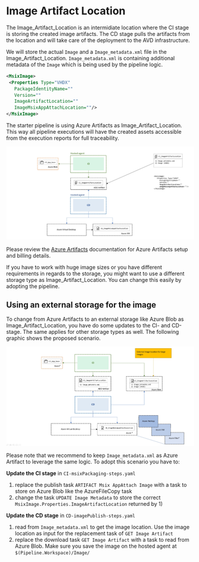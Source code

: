 # Image Artifact Location

The Image_Artifact_Location is an intermidiate location where the CI stage is storing the created image artifacts. The CD stage pulls the artifacts from the location and will take care of the deployment to the AVD infrastructure.

We will store the actual ```Image``` and a ```Image_metadata.xml``` file in the Image_Artifact_Location. ```Image_metadata.xml``` is containing additional metadata of the ```Image``` which is being used by the pipeline logic.

   ```xml
 <MsixImage>
    <Properties Type="VHDX"
      PackageIdentityName="" 
      Version="" 
      ImageArtifactLocation="" 
      ImageMsixAppAttachLocation=""/>
</MsixImage>
   ```

The starter pipeline is using Azure Artifacts as Image_Artifact_Location. This way all pipeline executions will have the created assets accessible from the execution reports for full traceability. 
 
![Image_Artificat_Location](images/image_artifact_location.jpg)

Please review the 
[Azure Artifacts](https://docs.microsoft.com/en-us/azure/devops/artifacts/start-using-azure-artifacts?view=azure-devops#billing-and-free-monthly-usage)
documentation for Azure Artifacts setup and billing details.

If you have to work with huge image sizes or you have different requirements in regards to the storage, you might want to use a different storage type as Image_Artifact_Location. You can change this easily by adopting the pipeline.

## Using an external storage for the image

To change from Azure Artifacts to an external storage like Azure Blob as Image_Artifact_Location, you have do some updates to the CI- and CD-stage. The same applies for other storage types as well. The following graphic shows the proposed scenario. 

![Image_Artificat_Location_Extended](images/image_artifact_location_ext.jpg)

Please note that we recommend to keep ```Image_metadata.xml``` as Azure Artifact to leverage the same logic. To adopt this scenario you have to:

**Update the CI stage** in ```CI-msixPackaging-steps.yaml```
1) replace the publish task  ```ARTIFACT Msix AppAttach Image``` with a task to store on Azure Blob like the AzureFileCopy task
2) change the task ```UPDATE Image Metadata``` to store the correct ```MsixImage.Properties.ImageArtifactLocation``` returned by 1)

**Update the CD stage** in ```CD-imagePublish-steps.yaml``` 
1) read from ```Image_metadata.xml``` to get the image location. Use the image location as input for the replacement task of ```GET Image Artifact```
1) replace the download task ```GET Image Artifact``` with a task to read from Azure Blob. Make sure you save the image on the hosted agent at ```$(Pipeline.Workspace)/Image/``` 